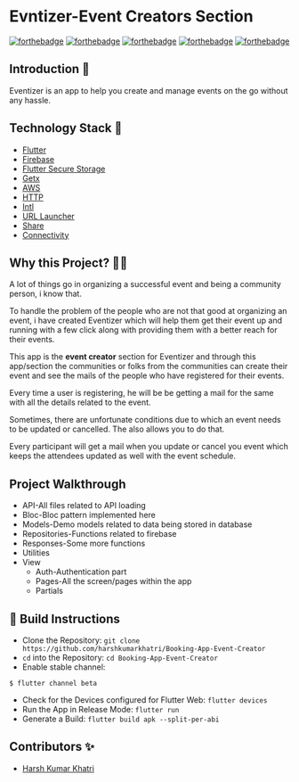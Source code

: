 # Evntizer-Event Creators Section

[![forthebadge](https://forthebadge.com/images/badges/built-by-developers.svg)](https://forthebadge.com)
[![forthebadge](https://forthebadge.com/images/badges/built-with-love.svg)](https://forthebadge.com)
[![forthebadge](https://forthebadge.com/images/badges/made-with-reason.svg)](https://forthebadge.com)
[![forthebadge](https://forthebadge.com/images/badges/open-source.svg)](https://forthebadge.com)
[![forthebadge](https://forthebadge.com/images/badges/you-didnt-ask-for-this.svg)](https://forthebadge.com)


## Introduction 📌

Eventizer is an app to help you create and manage events on the go without any hassle.

## Technology Stack 🏁

- [Flutter](https://flutter.dev/)
- [Firebase](https://firebase.google.com/)
- [Flutter Secure Storage](https://pub.dev/packages/flutter_secure_storage)
- [Getx](https://pub.dev/packages/get)
- [AWS](https://aws.amazon.com/)
- [HTTP](https://pub.dev/packages/http)
- [Intl](https://pub.dev/packages/intl)
- [URL Launcher](https://pub.dev/packages/url_launcher)
- [Share](https://pub.dev/packages/share)
- [Connectivity](https://pub.dev/packages/connectivity)

## Why this Project? 🏃‍♂️

A lot of things go in organizing a successful event and being a community person, i know that.

To handle the problem of the people who are not that good at organizing an event, i have created Eventizer which will help them get their event up and running with a few click along with providing them with a better reach for their events.

This app is the **event creator** section for Eventizer and through this app/section the communities or folks from the communities can create their event and see the mails of the people who have registered for their events. 

Every time a user is registering, he will be be getting a mail for the same with all the details related to the event.

Sometimes, there are unfortunate conditions due to which an event needs to be updated or cancelled. The also allows you to do that. 

Every participant will get a mail when you update or cancel you event which keeps the attendees updated as well with the event schedule.

## Project Walkthrough
 - API-All files related to API loading
 - Bloc-Bloc pattern implemented here
 - Models-Demo models related to data being stored in database
 - Repositories-Functions related to firebase
 - Responses-Some more functions
 - Utilities
 - View
    - Auth-Authentication part
    - Pages-All the screen/pages within the app
    - Partials

## 👀 Build Instructions 

- Clone the Repository: `git clone https://github.com/harshkumarkhatri/Booking-App-Event-Creator`
- `cd` into the Repository: `cd Booking-App-Event-Creator`
- Enable stable channel:
```
$ flutter channel beta
```
- Check for the Devices configured for Flutter Web: `flutter devices`
- Run the App in Release Mode: `flutter run`
- Generate a Build: `flutter build apk --split-per-abi`


## Contributors ✨

- [Harsh Kumar Khatri](https://github.com/harshkumarkhatri)
